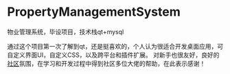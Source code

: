 # PropertyManagementSystem
物业管理系统，毕设项目，技术栈qt+mysql

通过这个项目第一次了解到qt，还是挺喜欢的，个人认为很适合开发桌面应用，可自定义界面UI，自定义CSS，以及跨平台和插件扩展。
对新手也很友好，良好的[社区](http://www.qter.org/)氛围，在学习和开发过程中得到社区多位大佬的帮助，在此表示感谢！
